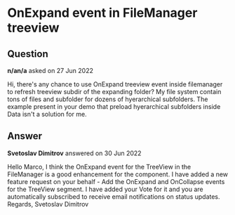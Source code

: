 # OnExpand event in FileManager treeview

## Question

**n/an/a** asked on 27 Jun 2022

Hi, there's any chance to use OnExpand treeview event inside filemanager to refresh treeview subdir of the expanding folder? My file system contain tons of files and subfolder for dozens of hyerarchical subfolders. The example present in your demo that preload hyerarchical subfolders inside Data isn't a solution for me.

## Answer

**Svetoslav Dimitrov** answered on 30 Jun 2022

Hello Marco, I think the OnExpand event for the TreeView in the FileManager is a good enhancement for the component. I have added a new feature request on your behalf - Add the OnExpand and OnCollapse events for the TreeView segment. I have added your Vote for it and you are automatically subscribed to receive email notifications on status updates. Regards, Svetoslav Dimitrov
